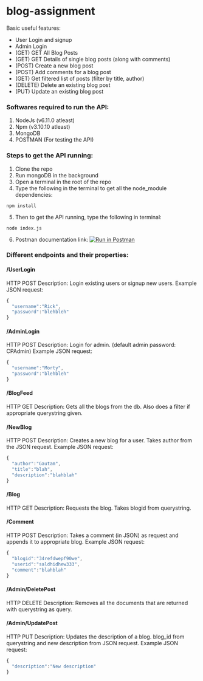 # blog-assignment

Basic useful features:
* User Login and signup
* Admin Login
* (GET) GET All Blog Posts
* (GET) GET Details of single blog posts (along with comments)
* (POST) Create a new blog post
* (POST) Add comments for a blog post
* (GET) Get filtered list of posts (filter by title, author)
* (DELETE) Delete an existing blog post
* (PUT) Update an existing blog post

### Softwares required to run the API: 

1. NodeJs (v6.11.0 atleast)
2. Npm (v3.10.10 atleast)
3. MongoDB
4. POSTMAN (For testing the API)

### Steps to get the API running: 
	
1. Clone the repo
2. Run mongoDB in the background
3. Open a terminal in the root of the repo
4. Type the following in the terminal to get all the node_module dependencies:
```shell
npm install
```
5. Then to get the API running, type the following in terminal: 
```shell	
node index.js
```
6. Postman documentation link: [![Run in Postman](https://run.pstmn.io/button.svg)](https://app.getpostman.com/run-collection/2dfdaa126f6b68264b1f)

### Different endpoints and their properties: 

#### /UserLogin
HTTP POST
Description: Login existing users or signup new users.
Example JSON request: 
```javascript
{  
  "username":"Rick",
  "password":"blehbleh"
}
```

#### /AdminLogin
HTTP POST
Description: Login for admin. (default admin password: CPAdmin)
Example JSON request:
```javascript
{  
  "username":"Morty",
  "password":"blehbleh"
}
```
#### /BlogFeed
HTTP GET
Description: Gets all the blogs from the db. Also does a filter if appropriate querystring given.
#### /NewBlog
HTTP POST
Description: Creates a new blog for a user. Takes author from the JSON request.
Example JSON request: 
```javascript
{  
  "author":"Gautam",
  "title":"blah",
  "description":"blahblah"
}
```
#### /Blog
HTTP GET
Description: Requests the blog. Takes blogid from querystring.
#### /Comment
HTTP POST
Description: Takes a comment (in JSON) as request and appends it to appropriate blog.
Example JSON request:
```javascript
{  
  "blogid":"34refdwepf90we",
  "userid":"saldhidhew333",
  "comment":"blahblah"
}
```
#### /Admin/DeletePost
HTTP DELETE
Description: Removes all the documents that are returned with querystring as query.
#### /Admin/UpdatePost
HTTP PUT
Description: Updates the description of a blog. blog_id from querystring and new description from JSON request.
Example JSON request:
```javascript
{  
  "description":"New description"
}
```
